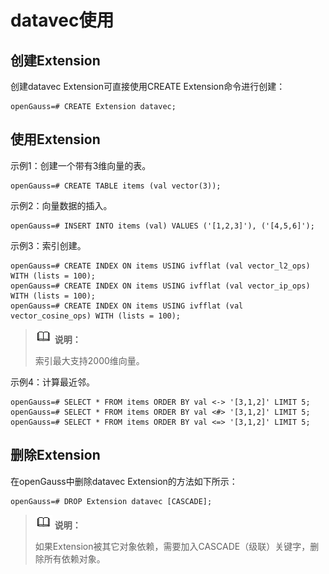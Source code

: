 # datavec使用

## 创建Extension<a name="section21088306113"></a>

创建datavec Extension可直接使用CREATE Extension命令进行创建：

```
openGauss=# CREATE Extension datavec;
```

## 使用Extension<a name="section107391050141118"></a>


示例1：创建一个带有3维向量的表。

```
openGauss=# CREATE TABLE items (val vector(3));

```

示例2：向量数据的插入。

```
openGauss=# INSERT INTO items (val) VALUES ('[1,2,3]'), ('[4,5,6]');

```

示例3：索引创建。

```
openGauss=# CREATE INDEX ON items USING ivfflat (val vector_l2_ops) WITH (lists = 100);
openGauss=# CREATE INDEX ON items USING ivfflat (val vector_ip_ops) WITH (lists = 100);
openGauss=# CREATE INDEX ON items USING ivfflat (val vector_cosine_ops) WITH (lists = 100);
```
>![](public_sys-resources/icon-note.png) **说明：** 
>
>索引最大支持2000维向量。

示例4：计算最近邻。

```
openGauss=# SELECT * FROM items ORDER BY val <-> '[3,1,2]' LIMIT 5;
openGauss=# SELECT * FROM items ORDER BY val <#> '[3,1,2]' LIMIT 5;
openGauss=# SELECT * FROM items ORDER BY val <=> '[3,1,2]' LIMIT 5;
```

## 删除Extension<a name="section1587441381220"></a>

在openGauss中删除datavec Extension的方法如下所示：

```
openGauss=# DROP Extension datavec [CASCADE];
```

>![](public_sys-resources/icon-note.png) **说明：** 
>
>如果Extension被其它对象依赖，需要加入CASCADE（级联）关键字，删除所有依赖对象。

